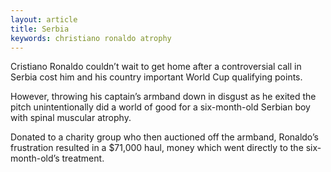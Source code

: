 ```yaml
---
layout: article
title: Serbia
keywords: christiano ronaldo atrophy
---
```


Cristiano Ronaldo couldn’t wait to get home after a controversial call in Serbia cost him and his country important World Cup qualifying points.

However, throwing his captain’s armband down in disgust as he exited the pitch unintentionally did a world of good for a six-month-old Serbian boy with spinal muscular atrophy.

Donated to a charity group who then auctioned off the armband, Ronaldo’s frustration resulted in a $71,000 haul, money which went directly to the six-month-old’s treatment.
